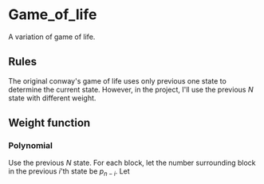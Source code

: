 # Game_of_life

A variation of game of life.

## Rules

The original conway's game of life uses only previous one state to determine the current state. However, in the project, I'll use the previous $N$ state with different weight.

## Weight function

### Polynomial

Use the previous $N$ state. For each block, let the number surrounding block in the previous $i$'th state be $p_{n - i}$. Let 
